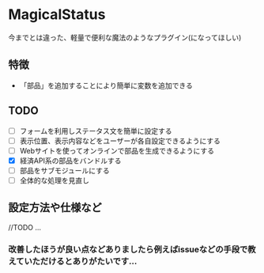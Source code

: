 # MagicalStatus
今までとは違った、軽量で便利な魔法のようなプラグイン(になってほしい)

## 特徴
* 「部品」を追加することにより簡単に変数を追加できる

## TODO

* [ ] フォームを利用しステータス文を簡単に設定する
* [ ] 表示位置、表示内容などをユーザーが各自設定できるようにする
* [ ] Webサイトを使ってオンラインで部品を生成できるようにする
* [x] 経済API系の部品をバンドルする
* [ ] 部品をサブモジュールにする
* [ ] 全体的な処理を見直し

## 設定方法や仕様など
//TODO ...

### 改善したほうが良い点などありましたら例えばissueなどの手段で教えていただけるとありがたいです...